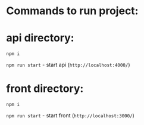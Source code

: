 # Commands to run project:

# api directory: 

`npm i`

`npm run start` - start api (`http://localhost:4000/`)

# front directory:

`npm i`

`npm run start` - start front (`http://localhost:3000/`)
